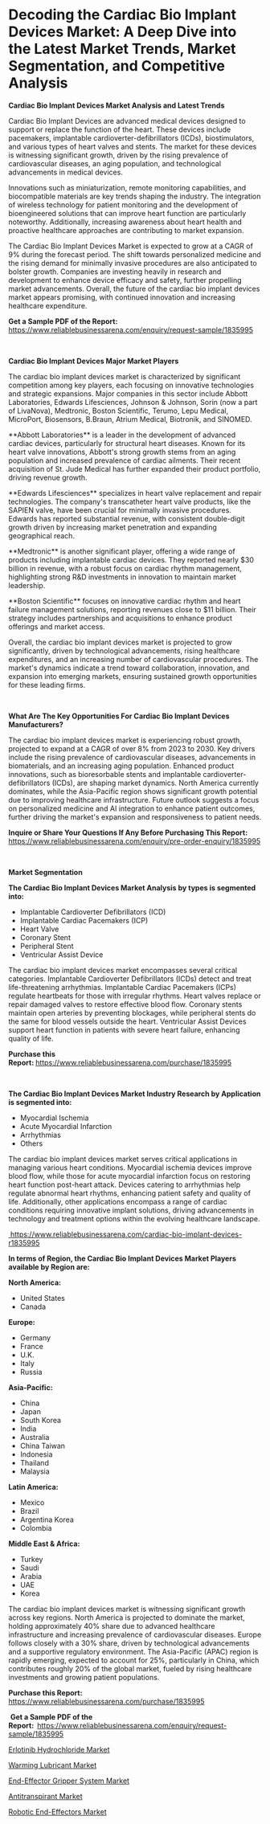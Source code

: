 <p><h1>Decoding the Cardiac Bio Implant Devices Market: A Deep Dive into the Latest Market Trends, Market Segmentation, and Competitive Analysis</h1></p><p><strong>Cardiac Bio Implant Devices Market Analysis and Latest Trends</strong></p>
<p><p>Cardiac Bio Implant Devices are advanced medical devices designed to support or replace the function of the heart. These devices include pacemakers, implantable cardioverter-defibrillators (ICDs), biostimulators, and various types of heart valves and stents. The market for these devices is witnessing significant growth, driven by the rising prevalence of cardiovascular diseases, an aging population, and technological advancements in medical devices. </p><p>Innovations such as miniaturization, remote monitoring capabilities, and biocompatible materials are key trends shaping the industry. The integration of wireless technology for patient monitoring and the development of bioengineered solutions that can improve heart function are particularly noteworthy. Additionally, increasing awareness about heart health and proactive healthcare approaches are contributing to market expansion.</p><p>The Cardiac Bio Implant Devices Market is expected to grow at a CAGR of 9% during the forecast period. The shift towards personalized medicine and the rising demand for minimally invasive procedures are also anticipated to bolster growth. Companies are investing heavily in research and development to enhance device efficacy and safety, further propelling market advancements. Overall, the future of the cardiac bio implant devices market appears promising, with continued innovation and increasing healthcare expenditure.</p></p>
<p><strong>Get a Sample PDF of the Report:&nbsp;</strong> <a href="https://www.reliablebusinessarena.com/enquiry/request-sample/1835995?utm_campaign=1347&utm_medium=2&utm_source=Github&utm_content=ia&utm_term=16102024&utm_id=cardiac-bio-implant-devices">https://www.reliablebusinessarena.com/enquiry/request-sample/1835995</a></p>
<p>&nbsp;</p>
<p><strong>Cardiac Bio Implant Devices Major Market Players</strong></p>
<p><p>The cardiac bio implant devices market is characterized by significant competition among key players, each focusing on innovative technologies and strategic expansions. Major companies in this sector include Abbott Laboratories, Edwards Lifesciences, Johnson & Johnson, Sorin (now a part of LivaNova), Medtronic, Boston Scientific, Terumo, Lepu Medical, MicroPort, Biosensors, B.Braun, Atrium Medical, Biotronik, and SINOMED.</p><p>**Abbott Laboratories** is a leader in the development of advanced cardiac devices, particularly for structural heart diseases. Known for its heart valve innovations, Abbott's strong growth stems from an aging population and increased prevalence of cardiac ailments. Their recent acquisition of St. Jude Medical has further expanded their product portfolio, driving revenue growth.</p><p>**Edwards Lifesciences** specializes in heart valve replacement and repair technologies. The company's transcatheter heart valve products, like the SAPIEN valve, have been crucial for minimally invasive procedures. Edwards has reported substantial revenue, with consistent double-digit growth driven by increasing market penetration and expanding geographical reach.</p><p>**Medtronic** is another significant player, offering a wide range of products including implantable cardiac devices. They reported nearly $30 billion in revenue, with a robust focus on cardiac rhythm management, highlighting strong R&D investments in innovation to maintain market leadership.</p><p>**Boston Scientific** focuses on innovative cardiac rhythm and heart failure management solutions, reporting revenues close to $11 billion. Their strategy includes partnerships and acquisitions to enhance product offerings and market access.</p><p>Overall, the cardiac bio implant devices market is projected to grow significantly, driven by technological advancements, rising healthcare expenditures, and an increasing number of cardiovascular procedures. The market's dynamics indicate a trend toward collaboration, innovation, and expansion into emerging markets, ensuring sustained growth opportunities for these leading firms.</p></p>
<p>&nbsp;</p>
<p><strong>What Are The Key Opportunities For Cardiac Bio Implant Devices Manufacturers?</strong></p>
<p><p>The cardiac bio implant devices market is experiencing robust growth, projected to expand at a CAGR of over 8% from 2023 to 2030. Key drivers include the rising prevalence of cardiovascular diseases, advancements in biomaterials, and an increasing aging population. Enhanced product innovations, such as bioresorbable stents and implantable cardioverter-defibrillators (ICDs), are shaping market dynamics. North America currently dominates, while the Asia-Pacific region shows significant growth potential due to improving healthcare infrastructure. Future outlook suggests a focus on personalized medicine and AI integration to enhance patient outcomes, further driving the market's expansion and responsiveness to patient needs.</p></p>
<p><strong>Inquire or Share Your Questions If Any Before Purchasing This Report:</strong> <a href="https://www.reliablebusinessarena.com/enquiry/pre-order-enquiry/1835995?utm_campaign=1347&utm_medium=2&utm_source=Github&utm_content=ia&utm_term=16102024&utm_id=cardiac-bio-implant-devices">https://www.reliablebusinessarena.com/enquiry/pre-order-enquiry/1835995</a></p>
<p>&nbsp;</p>
<p><strong>Market Segmentation</strong></p>
<p><strong>The Cardiac Bio Implant Devices Market Analysis by types is segmented into:</strong></p>
<p><ul><li>Implantable Cardioverter Defibrillators (ICD)</li><li>Implantable Cardiac Pacemakers (ICP)</li><li>Heart Valve</li><li>Coronary Stent</li><li>Peripheral Stent</li><li>Ventricular Assist Device</li></ul></p>
<p><p>The cardiac bio implant devices market encompasses several critical categories. Implantable Cardioverter Defibrillators (ICDs) detect and treat life-threatening arrhythmias. Implantable Cardiac Pacemakers (ICPs) regulate heartbeats for those with irregular rhythms. Heart valves replace or repair damaged valves to restore effective blood flow. Coronary stents maintain open arteries by preventing blockages, while peripheral stents do the same for blood vessels outside the heart. Ventricular Assist Devices support heart function in patients with severe heart failure, enhancing quality of life.</p></p>
<p><strong>Purchase this Report:&nbsp;</strong><a href="https://www.reliablebusinessarena.com/purchase/1835995?utm_campaign=1347&utm_medium=2&utm_source=Github&utm_content=ia&utm_term=16102024&utm_id=cardiac-bio-implant-devices">https://www.reliablebusinessarena.com/purchase/1835995</a></p>
<p>&nbsp;</p>
<p><strong>The Cardiac Bio Implant Devices Market Industry Research by Application is segmented into:</strong></p>
<p><ul><li>Myocardial Ischemia</li><li>Acute Myocardial Infarction</li><li>Arrhythmias</li><li>Others</li></ul></p>
<p><p>The cardiac bio implant devices market serves critical applications in managing various heart conditions. Myocardial ischemia devices improve blood flow, while those for acute myocardial infarction focus on restoring heart function post-heart attack. Devices catering to arrhythmias help regulate abnormal heart rhythms, enhancing patient safety and quality of life. Additionally, other applications encompass a range of cardiac conditions requiring innovative implant solutions, driving advancements in technology and treatment options within the evolving healthcare landscape.</p></p>
<p><a href="https://www.reliablebusinessarena.com/cardiac-bio-implant-devices-r1835995?utm_campaign=1347&utm_medium=2&utm_source=Github&utm_content=ia&utm_term=16102024&utm_id=cardiac-bio-implant-devices">&nbsp;https://www.reliablebusinessarena.com/cardiac-bio-implant-devices-r1835995</a></p>
<p><strong>In terms of Region, the Cardiac Bio Implant Devices Market Players available by Region are:</strong></p>
<p>
    <p> <strong> North America: </strong>
        <ul>
            <li>United States</li>
            <li>Canada</li>
        </ul>
        </p> 
    <p> <strong> Europe: </strong>
        <ul>
            <li>Germany</li>
            <li>France</li>
            <li>U.K.</li>
            <li>Italy</li>
            <li>Russia</li>
        </ul>
        </p> 
    <p> <strong> Asia-Pacific: </strong>
        <ul>
            <li>China</li>
            <li>Japan</li>
            <li>South Korea</li>
            <li>India</li>
            <li>Australia</li>
            <li>China Taiwan</li>
            <li>Indonesia</li>
            <li>Thailand</li>
            <li>Malaysia</li>
        </ul>
        </p> 
    <p> <strong> Latin America: </strong>
        <ul>
            <li>Mexico</li>
            <li>Brazil</li>
            <li>Argentina Korea</li>
            <li>Colombia</li>
        </ul>
        </p> 
    <p> <strong> Middle East & Africa: </strong>
        <ul>
            <li>Turkey</li>
            <li>Saudi</li>
            <li>Arabia</li>
            <li>UAE</li>
            <li>Korea</li>
        </ul>
    </p>
    </p>
<p><p>The cardiac bio implant devices market is witnessing significant growth across key regions. North America is projected to dominate the market, holding approximately 40% share due to advanced healthcare infrastructure and increasing prevalence of cardiovascular diseases. Europe follows closely with a 30% share, driven by technological advancements and a supportive regulatory environment. The Asia-Pacific (APAC) region is rapidly emerging, expected to account for 25%, particularly in China, which contributes roughly 20% of the global market, fueled by rising healthcare investments and growing patient populations.</p></p>
<p><strong>Purchase this Report: </strong><a href="https://www.reliablebusinessarena.com/purchase/1835995?utm_campaign=1347&utm_medium=2&utm_source=Github&utm_content=ia&utm_term=16102024&utm_id=cardiac-bio-implant-devices">https://www.reliablebusinessarena.com/purchase/1835995</a></p>
<p>&nbsp;<strong>Get a Sample PDF of the Report:&nbsp;&nbsp;</strong><a href="https://www.reliablebusinessarena.com/enquiry/request-sample/1835995?utm_campaign=1347&utm_medium=2&utm_source=Github&utm_content=ia&utm_term=16102024&utm_id=cardiac-bio-implant-devices">https://www.reliablebusinessarena.com/enquiry/request-sample/1835995</a></p>
<p><strong></strong></p>
<p><p><a href="https://www.linkedin.com/pulse/comprehensive-erlotinib-hydrochloride-market-report-regional-analysis-nurof?utm_campaign=1347&utm_medium=2&utm_source=Github&utm_content=ia&utm_term=16102024&utm_id=cardiac-bio-implant-devices">Erlotinib Hydrochloride Market</a></p><p><a href="https://www.linkedin.com/pulse/global-warming-lubricant-market-product-types-applications-regional-lyf3f?utm_campaign=1347&utm_medium=2&utm_source=Github&utm_content=ia&utm_term=16102024&utm_id=cardiac-bio-implant-devices">Warming Lubricant Market</a></p><p><a href="https://github.com/AKSHATREPORTPRIME/Market-Research-Report-List-6/blob/main/end-effector-gripper-system-market.md?utm_campaign=1347&utm_medium=2&utm_source=Github&utm_content=ia&utm_term=16102024&utm_id=cardiac-bio-implant-devices">End-Effector Gripper System Market</a></p><p><a href="https://www.linkedin.com/pulse/market-leaders-laggards-global-antitranspirant-trends-forecast-hropf?utm_campaign=1347&utm_medium=2&utm_source=Github&utm_content=ia&utm_term=16102024&utm_id=cardiac-bio-implant-devices">Antitranspirant Market</a></p><p><a href="https://github.com/indrystar/Market-Research-Report-List-5/blob/main/robotic-end-effectors-market.md?utm_campaign=1347&utm_medium=2&utm_source=Github&utm_content=ia&utm_term=16102024&utm_id=cardiac-bio-implant-devices">Robotic End-Effectors Market</a></p></p>